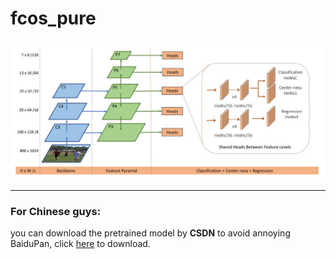 # fcos_pure
![imgs](https://github.com/leviome/fcos_pure/blob/main/assets/FCOS.jpg)

---
### For Chinese guys:
you can download the pretrained model by **CSDN** to avoid annoying BaiduPan, click [here](https://download.csdn.net/download/leviopku/13125465) to download.


